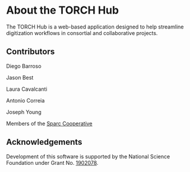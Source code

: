 # About the TORCH Hub

The TORCH Hub is a web-based application designed to help streamline digitization workflows in consortial and collaborative projects. 

## Contributors
Diego Barroso

Jason Best

Laura Cavalcanti

Antonio Correia

Joseph Young

Members of the <a href="https://sparc.coop/" target="_blank">Sparc Cooperative</a>

## Acknowledgements

Development of this software is supported by the National Science Foundation under Grant No. <a href="https://www.nsf.gov/awardsearch/showAward?AWD_ID=1902078" target="_blank">1902078</a>.

